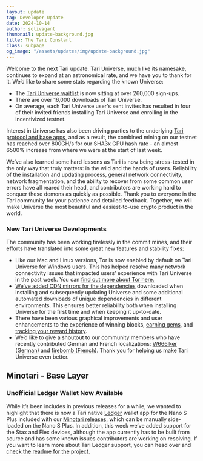 ```yaml
---
layout: update
tag: Developer Update
date: 2024-10-14
author: solivagant
thumbnail: update-background.jpg
title: The Tari Constant
class: subpage
og_image: "/assets/updates/img/update-background.jpg"
---
```


Welcome to the next Tari update. Tari Universe, much like its namesake, continues to expand at an astronomical rate, and we have you to thank for it. We’d like to share some stats regarding the known Universe:

* The [Tari Universe waitlist](https://universe.tari.com/) is now sitting at over 260,000 sign-ups.
* There are over 16,000 downloads of Tari Universe.
* On average, each Tari Universe user's sent invites has resulted in four of their invited friends installing Tari Universe and enrolling in the incentivized testnet.

Interest in Universe has also been driving parties to the underlying [Tari protocol and base apps](https://github.com/tari-project/tari), and as a result, the combined mining on our testnet has reached over 800GH/s for our SHA3x GPU hash rate - an almost 6500% increase from where we were at the start of last week.

We’ve also learned some hard lessons as Tari is now being stress-tested in the only way that truly matters: in the wild and the hands of users. Reliability of the installation and updating process, general network connectivity, network fragmentation, and the ability to recover from some common user errors have all reared their head, and contributors are working hard to conquer these demons as quickly as possible. Thank you to everyone in the Tari community for your patience and detailed feedback. Together, we will make Universe the most beautiful and easiest-to-use crypto product in the world.

### New Tari Universe Developments
The community has been working tirelessly in the commit mines, and their efforts have translated into some great new features and stability fixes:
* Like our Mac and Linux versions, Tor is now enabled by default on Tari Universe for Windows users. This has helped resolve many network connectivity issues that impacted users’ experience with Tari Universe in the past week. You can [find out more about Tor here.](https://tlu.tarilabs.com/protocols/intro-to-tor-and-i2p#tor-network)
* [We’ve added CDN mirrors for the dependencies](https://github.com/tari-project/universe/pull/658) downloaded when installing and subsequently updating Universe and some additional automated downloads of unique dependencies in different environments. This ensures better reliability both when installing Universe for the first time and when keeping it up-to-date.
* There have been various graphical improvements and user enhancements to the experience of winning blocks, [earning gems](https://github.com/tari-project/universe/pull/682), and [tracking your reward history](https://github.com/tari-project/universe/pull/723).
* We’d like to give a shoutout to our community members who have recently contributed German and French localizations: [W666lker (German)](https://github.com/tari-project/universe/pull/802) and [firebomb (French)](https://github.com/tari-project/universe/pull/717). Thank you for helping us make Tari Universe even better.

## Minotari - Base Layer
### Unofficial Ledger Wallet Now Available
While it’s been includes in previous releases for a while, we wanted to highlight that there is now a Tari native [Ledger](https://www.ledger.com/) wallet app for the Nano S Plus included with our [Minotari releases](https://github.com/tari-project/tari/releases), which can be manually side-loaded on the Nano S Plus. In addition, this week we’ve added support for the Stax and Flex devices, although the app currently has to be built from source and has some known issues contributors are working on resolving. If you want to learn more about Tari Ledger support, you can head over and [check the readme for the project](https://github.com/tari-project/tari/tree/development/applications/minotari_ledger_wallet/wallet).